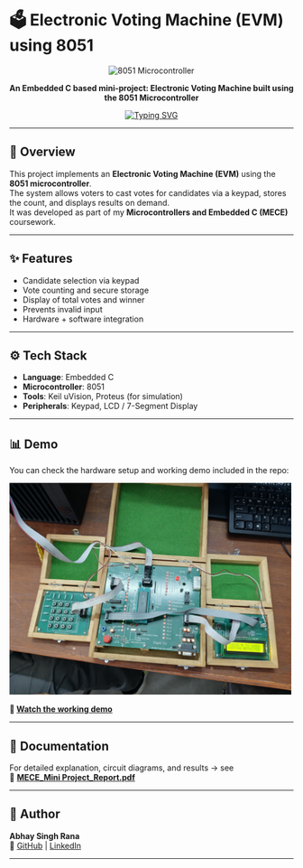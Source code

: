 # 🗳️ Electronic Voting Machine (EVM) using 8051

<div align="center">

![8051 Microcontroller](https://img.icons8.com/?size=100&id=52582&format=png&color=000000)

**An Embedded C based mini-project: Electronic Voting Machine built using the 8051 Microcontroller**

[![Typing SVG](https://readme-typing-svg.herokuapp.com?font=Fira+Code&size=22&pause=1000&color=00D4AA&center=true&vCenter=true&width=600&lines=8051+Microcontroller+Project;Electronic+Voting+Machine;Embedded+C+Implementation)](https://git.io/typing-svg)

</div>

---

## 📖 Overview
This project implements an **Electronic Voting Machine (EVM)** using the **8051 microcontroller**.  
The system allows voters to cast votes for candidates via a keypad, stores the count, and displays results on demand.  
It was developed as part of my **Microcontrollers and Embedded C (MECE)** coursework.

---

## ✨ Features
- Candidate selection via keypad  
- Vote counting and secure storage  
- Display of total votes and winner  
- Prevents invalid input  
- Hardware + software integration  

---


## ⚙️ Tech Stack
- **Language**: Embedded C  
- **Microcontroller**: 8051  
- **Tools**: Keil uVision, Proteus (for simulation)  
- **Peripherals**: Keypad, LCD / 7-Segment Display  

---

## 📊 Demo
You can check the hardware setup and working demo included in the repo:

<img src="Setup picture.jpg" name="setup" width="500" />

**🎥 [Watch the working demo](Working%20video.mp4)**

---

## 📑 Documentation
For detailed explanation, circuit diagrams, and results → see  
📄 **[MECE_Mini Project_Report.pdf](MECE_Mini%20Project_Report.pdf)**

---

## 👤 Author
**Abhay Singh Rana**  
🔗 [GitHub](https://github.com/abhayyrana) | [LinkedIn](https://linkedin.com/in/abhayyrana)

---
